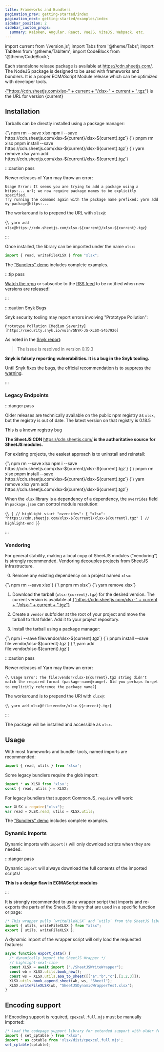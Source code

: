 ```yaml
---
title: Frameworks and Bundlers
pagination_prev: getting-started/index
pagination_next: getting-started/examples/index
sidebar_position: 2
sidebar_custom_props:
  summary: Kaioken, Angular, React, VueJS, ViteJS, Webpack, etc.
---
```


import current from '/version.js';
import Tabs from '@theme/Tabs';
import TabItem from '@theme/TabItem';
import CodeBlock from '@theme/CodeBlock';

Each standalone release package is available at https://cdn.sheetjs.com/. The
NodeJS package is designed to be used with frameworks and bundlers. It is a
proper ECMAScript Module release which can be optimized with developer tools.

<p><a href={"https://cdn.sheetjs.com/xlsx-" + current + "/xlsx-" + current + ".tgz"}>{"https://cdn.sheetjs.com/xlsx-" + current + "/xlsx-" + current + ".tgz"}</a> is the URL for version {current}</p>

## Installation

Tarballs can be directly installed using a package manager:

<Tabs groupId="pm">
  <TabItem value="npm" label="npm">
<CodeBlock language="bash">{`\
npm rm --save xlsx
npm i --save https://cdn.sheetjs.com/xlsx-${current}/xlsx-${current}.tgz`}
</CodeBlock>
  </TabItem>
  <TabItem value="pnpm" label="pnpm">
<CodeBlock language="bash">{`\
pnpm rm xlsx
pnpm install --save https://cdn.sheetjs.com/xlsx-${current}/xlsx-${current}.tgz`}
</CodeBlock>
  </TabItem>
  <TabItem value="yarn" label="Yarn" default>
<CodeBlock language="bash">{`\
yarn remove xlsx
yarn add https://cdn.sheetjs.com/xlsx-${current}/xlsx-${current}.tgz`}
</CodeBlock>

:::caution pass

Newer releases of Yarn may throw an error:

```
Usage Error: It seems you are trying to add a package using a https:... url; we now require package names to be explicitly specified.
Try running the command again with the package name prefixed: yarn add my-package@https:...
```

The workaround is to prepend the URL with `xlsx@`:

<CodeBlock language="bash">{`\
yarn add xlsx@https://cdn.sheetjs.com/xlsx-${current}/xlsx-${current}.tgz`}
</CodeBlock>

:::

  </TabItem>
</Tabs>

Once installed, the library can be imported under the name `xlsx`:

```js
import { read, writeFileXLSX } from "xlsx";
```

The ["Bundlers" demo](/docs/demos/frontend/bundler) includes complete examples.

:::tip pass

[Watch the repo](https://git.sheetjs.com/SheetJS/sheetjs) or subscribe to the
[RSS feed](https://git.sheetjs.com/sheetjs/sheetjs/tags.rss) to be notified when
new versions are released!

:::

:::caution Snyk Bugs

Snyk security tooling may report errors involving "Prototype Pollution":

```
Prototype Pollution [Medium Severity][https://security.snyk.io/vuln/SNYK-JS-XLSX-5457926]
```

As noted in the [Snyk report](https://security.snyk.io/vuln/SNYK-JS-XLSX-5457926):

> The issue is resolved in version 0.19.3

**Snyk is falsely reporting vulnerabilities. It is a bug in the Snyk tooling.**

Until Snyk fixes the bugs, the official recommendation is to
[suppress the warning](https://snyk.io/blog/ignoring-vulnerabilities-with-snyk/).

:::

### Legacy Endpoints

:::danger pass

Older releases are technically available on the public npm registry as `xlsx`,
but the registry is out of date.  The latest version on that registry is 0.18.5

This is a known registry bug

**The SheetJS CDN** https://cdn.sheetjs.com/ **is the authoritative source**
**for SheetJS modules.**

For existing projects, the easiest approach is to uninstall and reinstall:

<Tabs groupId="pm">
  <TabItem value="npm" label="npm">
<CodeBlock language="bash">{`\
npm rm --save xlsx
npm i --save https://cdn.sheetjs.com/xlsx-${current}/xlsx-${current}.tgz`}
</CodeBlock>
  </TabItem>
  <TabItem value="pnpm" label="pnpm">
<CodeBlock language="bash">{`\
pnpm rm xlsx
pnpm install --save https://cdn.sheetjs.com/xlsx-${current}/xlsx-${current}.tgz`}
</CodeBlock>
  </TabItem>
  <TabItem value="yarn" label="Yarn" default>
<CodeBlock language="bash">{`\
yarn remove xlsx
yarn add https://cdn.sheetjs.com/xlsx-${current}/xlsx-${current}.tgz`}
</CodeBlock>
  </TabItem>
</Tabs>

When the `xlsx` library is a dependency of a dependency, the `overrides` field
in `package.json` can control module resolution:

<CodeBlock language="json" title="package.json">{`\
{
  // highlight-start
  "overrides": {
    "xlsx": "https://cdn.sheetjs.com/xlsx-${current}/xlsx-${current}.tgz"
  }
  // highlight-end
}`}
</CodeBlock>

:::

### Vendoring

For general stability, making a local copy of SheetJS modules ("vendoring") is
strongly recommended. Vendoring decouples projects from SheetJS infrastructure.

0) Remove any existing dependency on a project named `xlsx`:

<Tabs groupId="pm">
  <TabItem value="npm" label="npm">
<CodeBlock language="bash">{`\
npm rm --save xlsx`}
</CodeBlock>
  </TabItem>
  <TabItem value="pnpm" label="pnpm">
<CodeBlock language="bash">{`\
pnpm rm xlsx`}
</CodeBlock>
  </TabItem>
  <TabItem value="yarn" label="Yarn" default>
<CodeBlock language="bash">{`\
yarn remove xlsx`}
</CodeBlock>
  </TabItem>
</Tabs>

<ol start="1"><li><p>Download the tarball (<code parentName="pre">xlsx-{current}.tgz</code>) for the desired version. The current
   version is available at <a href={"https://cdn.sheetjs.com/xlsx-" + current + "/xlsx-" + current + ".tgz"}>{"https://cdn.sheetjs.com/xlsx-" + current + "/xlsx-" + current + ".tgz"}</a></p></li></ol>

2) Create a `vendor` subfolder at the root of your project and move the tarball
   to that folder.  Add it to your project repository.

3) Install the tarball using a package manager:

<Tabs groupId="pm">
  <TabItem value="npm" label="npm">
<CodeBlock language="bash">{`\
npm i --save file:vendor/xlsx-${current}.tgz`}
</CodeBlock>
  </TabItem>
  <TabItem value="pnpm" label="pnpm">
<CodeBlock language="bash">{`\
pnpm install --save file:vendor/xlsx-${current}.tgz`}
</CodeBlock>
  </TabItem>
  <TabItem value="yarn" label="Yarn" default>
<CodeBlock language="bash">{`\
yarn add file:vendor/xlsx-${current}.tgz`}
</CodeBlock>

:::caution pass

Newer releases of Yarn may throw an error:

<CodeBlock language="text">{`\
Usage Error: The file:vendor/xlsx-${current}.tgz string didn't match the required format (package-name@range). Did you perhaps forget to explicitly reference the package name?`}
</CodeBlock>

The workaround is to prepend the URI with `xlsx@`:

<CodeBlock language="bash">{`\
yarn add xlsx@file:vendor/xlsx-${current}.tgz`}
</CodeBlock>

:::

  </TabItem>
</Tabs>

The package will be installed and accessible as `xlsx`.

## Usage

With most frameworks and bundler tools, named imports are recommended:

```js
import { read, utils } from 'xlsx';
```

Some legacy bundlers require the glob import:

```js
import * as XLSX from 'xlsx';
const { read, utils } = XLSX;
```

For legacy bundlers that support CommonJS, `require` will work:

```js
var XLSX = require("xlsx");
var read = XLSX.read, utils = XLSX.utils;
```

The ["Bundlers" demo](/docs/demos/frontend/bundler) includes complete examples.

### Dynamic Imports

Dynamic imports with `import()` will only download scripts when they are needed.

:::danger pass

Dynamic `import` will always download the full contents of the imported scripts!

**This is a design flaw in ECMAScript modules**

:::

It is strongly recommended to use a wrapper script that imports and re-exports
the parts of the SheetJS library that are used in a specific function or page:

```js title="SheetJSWriteWrapper.js (wrapper script)"
/* This wrapper pulls `writeFileXLSX` and `utils` from the SheetJS library */
import { utils, writeFileXLSX } from "xlsx";
export { utils, writeFileXLSX };
```

A dynamic import of the wrapper script will only load the requested features:

```js
async function export_data() {
  /* dynamically import the SheetJS Wrapper */
  // highlight-next-line
  const XLSX = await import ("./SheetJSWriteWrapper");
  const wb = XLSX.utils.book_new();
  const ws = XLSX.utils.aoa_to_sheet([["a","b","c"],[1,2,3]]);
  XLSX.utils.book_append_sheet(wb, ws, "Sheet1");
  XLSX.writeFileXLSX(wb, "SheetJSDynamicWrapperTest.xlsx");
}
```

## Encoding support

If Encoding support is required, `cpexcel.full.mjs` must be manually imported:

```js
/* load the codepage support library for extended support with older formats  */
import { set_cptable } from "xlsx";
import * as cptable from 'xlsx/dist/cpexcel.full.mjs';
set_cptable(cptable);
```

